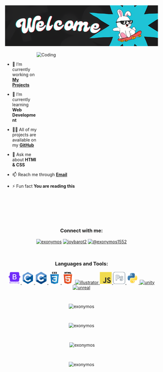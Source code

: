 ![Header](Github%20header.png)
<br>
<br><img align="right" alt="Coding" width="400" height="350" src="https://user-images.githubusercontent.com/74038190/218265814-3084a4ba-809c-4135-afc0-8685d0f634b3.gif">
<br>

- 🔭 I’m currently working on **[My Projects](https://exonymos.me/projects)**

- 🌱 I’m currently learning **Web Development**

- 👨‍💻 All of my projects are available on my **[GitHub](https://github.com/Exonymos)**

- 💬 Ask me about **HTMl & CSS**

- 📫 Reach me through **[Email](mailto:joybarot720@gmail.com)**

- ⚡ Fun fact **You are reading this**

<br><br><br><br><br>
<h3 align="center">Connect with me:</h3>
<p align="center">
<a href="https://codepen.io/exonymos" target="blank"><img align="center" src="https://raw.githubusercontent.com/rahuldkjain/github-profile-readme-generator/master/src/images/icons/Social/codepen.svg" alt="exonymos" height="30" width="40" /></a>
<a href="https://twitter.com/joybarot2" target="blank"><img align="center" src="https://raw.githubusercontent.com/rahuldkjain/github-profile-readme-generator/master/src/images/icons/Social/twitter.svg" alt="joybarot2" height="30" width="40" /></a>
<a href="https://www.youtube.com/@exonymos1552" target="blank"><img align="center" src="https://raw.githubusercontent.com/rahuldkjain/github-profile-readme-generator/master/src/images/icons/Social/youtube.svg" alt="@exonymos1552" height="30" width="40" /></a>
</p>
<br>
<h3 align="center">Languages and Tools:</h3>
<p align="center"> <a href="https://getbootstrap.com" target="_blank" rel="noreferrer"> <img src="https://raw.githubusercontent.com/devicons/devicon/master/icons/bootstrap/bootstrap-plain-wordmark.svg" alt="bootstrap" width="40" height="40"/> </a> <a href="https://www.cprogramming.com/" target="_blank" rel="noreferrer"> <img src="https://raw.githubusercontent.com/devicons/devicon/master/icons/c/c-original.svg" alt="c" width="40" height="40"/> </a> <a href="https://www.w3schools.com/cpp/" target="_blank" rel="noreferrer"> <img src="https://raw.githubusercontent.com/devicons/devicon/master/icons/cplusplus/cplusplus-original.svg" alt="cplusplus" width="40" height="40"/> </a> <a href="https://www.w3schools.com/css/" target="_blank" rel="noreferrer"> <img src="https://raw.githubusercontent.com/devicons/devicon/master/icons/css3/css3-original-wordmark.svg" alt="css3" width="40" height="40"/> </a> <a href="https://www.w3.org/html/" target="_blank" rel="noreferrer"> <img src="https://raw.githubusercontent.com/devicons/devicon/master/icons/html5/html5-original-wordmark.svg" alt="html5" width="40" height="40"/> </a> <a href="https://www.adobe.com/in/products/illustrator.html" target="_blank" rel="noreferrer"> <img src="https://www.vectorlogo.zone/logos/adobe_illustrator/adobe_illustrator-icon.svg" alt="illustrator" width="40" height="40"/> </a> <a href="https://developer.mozilla.org/en-US/docs/Web/JavaScript" target="_blank" rel="noreferrer"> <img src="https://raw.githubusercontent.com/devicons/devicon/master/icons/javascript/javascript-original.svg" alt="javascript" width="40" height="40"/> </a> <a href="https://www.photoshop.com/en" target="_blank" rel="noreferrer"> <img src="https://raw.githubusercontent.com/devicons/devicon/master/icons/photoshop/photoshop-line.svg" alt="photoshop" width="40" height="40"/> </a> <a href="https://www.python.org" target="_blank" rel="noreferrer"> <img src="https://raw.githubusercontent.com/devicons/devicon/master/icons/python/python-original.svg" alt="python" width="40" height="40"/> </a> <a href="https://unity.com/" target="_blank" rel="noreferrer"> <img src="https://www.vectorlogo.zone/logos/unity3d/unity3d-icon.svg" alt="unity" width="40" height="40"/> </a> <a href="https://unrealengine.com/" target="_blank" rel="noreferrer"> <img src="https://raw.githubusercontent.com/kenangundogan/fontisto/036b7eca71aab1bef8e6a0518f7329f13ed62f6b/icons/svg/brand/unreal-engine.svg" alt="unreal" width="40" height="40"/> </a> </p>
<br>
<p align="center"> <img src="https://komarev.com/ghpvc/?username=exonymos&label=Profile%20views&color=ffc300&style=flat" alt="exonymos" /> </p><br>

<p align="center"><img align="center" src="https://github-readme-stats.vercel.app/api/top-langs?username=exonymos&show_icons=true&theme=transparent&title_color=ffc300&text_color=ffc300&hide_border=true&locale=en&layout=compact" alt="exonymos" /></p>
<br>
<p align="center">&nbsp;<img align="center" src="https://github-readme-stats.vercel.app/api?username=exonymos&show_icons=true&theme=transparent&title_color=ffc300&text_color=ffc300&hide_border=true&locale=en" alt="exonymos" /></p>
<br>
<p align="center"><img align="center" src="https://github-readme-streak-stats.herokuapp.com/?user=exonymos&theme=transparent&hide_border=true" alt="exonymos" /></p>
<br>
